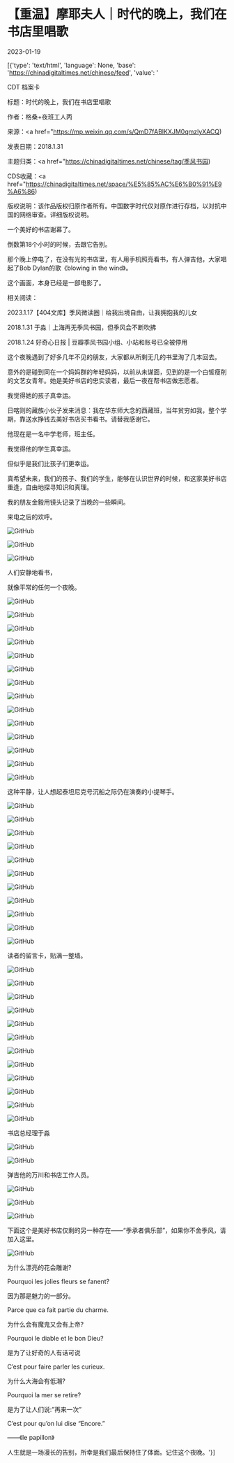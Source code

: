 # 【重温】摩耶夫人｜时代的晚上，我们在书店里唱歌

2023-01-19

[{'type': 'text/html', 'language': None, 'base': 'https://chinadigitaltimes.net/chinese/feed', 'value': '

CDT 档案卡

标题：时代的晚上，我们在书店里唱歌

作者：格桑+夜班工人丙

来源：<a href="https://mp.weixin.qq.com/s/QmD7fABlKXJM0qmzlyXACQ)

发表日期：2018.1.31

主题归类：<a href="https://chinadigitaltimes.net/chinese/tag/季风书园)

CDS收藏：<a href="https://chinadigitaltimes.net/space/%E5%85%AC%E6%B0%91%E9%A6%86)

版权说明：该作品版权归原作者所有。中国数字时代仅对原作进行存档，以对抗中国的网络审查。详细版权说明。





一个美好的书店谢幕了。

倒数第18个小时的时候，去跟它告别。

那个晚上停电了，在没有光的书店里，有人用手机照亮看书，有人弹吉他，大家唱起了Bob Dylan的歌《blowing in the wind》。

这个画面，本身已经是一部电影了。



相关阅读：



2023.1.17【404文库】季风微读圈｜给我出境自由，让我拥抱我的儿女

2018.1.31 于淼｜上海再无季风书园，但季风会不断吹拂

2018.1.24 好奇心日报 | 豆瓣季风书园小组、小站和账号已全被停用





这个夜晚遇到了好多几年不见的朋友，大家都从所剩无几的书里淘了几本回去。

意外的是碰到同在一个妈妈群的年轻妈妈，以前从未谋面，见到的是一个白皙瘦削的文艺女青年。她是美好书店的忠实读者，最后一夜在帮书店做志愿者。

我觉得她的孩子真幸运。

日喀则的藏族小伙子发来消息：我在华东师大念的西藏班，当年贫穷如我，整个学期，靠送水挣钱去美好书店买书看书。请替我感谢它。

他现在是一名中学老师，班主任。

我觉得他的学生真幸运。

但似乎是我们比孩子们更幸运。

真希望未来，我们的孩子、我们的学生，能够在认识世界的时候，和这家美好书店重逢，自由地探寻知识和真理。

我的朋友金毅用镜头记录了当晚的一些瞬间。

来电之后的欢呼。

![GitHub](https://chinadigitaltimes.net/chinese/files/2023/01/post-692159-63c8ce04c8b36.)

![GitHub](https://chinadigitaltimes.net/chinese/files/2023/01/post-692159-63c8ce04d5905.)

![GitHub](https://chinadigitaltimes.net/chinese/files/2023/01/post-692159-63c8ce04e19c8.)

人们安静地看书，

就像平常的任何一个夜晚。

![GitHub](https://chinadigitaltimes.net/chinese/files/2023/01/post-692159-63c8ce04ee4c2.)

![GitHub](https://chinadigitaltimes.net/chinese/files/2023/01/post-692159-63c8ce050611f.)

![GitHub](https://chinadigitaltimes.net/chinese/files/2023/01/post-692159-63c8ce05138b5.)

![GitHub](https://chinadigitaltimes.net/chinese/files/2023/01/post-692159-63c8ce05208fd.)

![GitHub](https://chinadigitaltimes.net/chinese/files/2023/01/post-692159-63c8ce052c805.)

![GitHub](https://chinadigitaltimes.net/chinese/files/2023/01/post-692159-63c8ce053934c.)

![GitHub](https://chinadigitaltimes.net/chinese/files/2023/01/post-692159-63c8ce0548801.)

![GitHub](https://chinadigitaltimes.net/chinese/files/2023/01/post-692159-63c8ce0554f97.)

![GitHub](https://chinadigitaltimes.net/chinese/files/2023/01/post-692159-63c8ce0561d72.)

![GitHub](https://chinadigitaltimes.net/chinese/files/2023/01/post-692159-63c8ce056ec67.)

![GitHub](https://chinadigitaltimes.net/chinese/files/2023/01/post-692159-63c8ce057a25f.)

![GitHub](https://chinadigitaltimes.net/chinese/files/2023/01/post-692159-63c8ce05887b0.)

![GitHub](https://chinadigitaltimes.net/chinese/files/2023/01/post-692159-63c8ce059394c.)

![GitHub](https://chinadigitaltimes.net/chinese/files/2023/01/post-692159-63c8ce059fa68.)

这种平静，让人想起泰坦尼克号沉船之际仍在演奏的小提琴手。

![GitHub](https://chinadigitaltimes.net/chinese/files/2023/01/post-692159-63c8ce4710f08.)

![GitHub](https://chinadigitaltimes.net/chinese/files/2023/01/post-692159-63c8ce471e4b2.)

![GitHub](https://chinadigitaltimes.net/chinese/files/2023/01/post-692159-63c8ce472b435.)

![GitHub](https://chinadigitaltimes.net/chinese/files/2023/01/post-692159-63c8ce4735c72.)

![GitHub](https://chinadigitaltimes.net/chinese/files/2023/01/post-692159-63c8ce4741cc4.)

![GitHub](https://chinadigitaltimes.net/chinese/files/2023/01/post-692159-63c8ce474de4b.)

![GitHub](https://chinadigitaltimes.net/chinese/files/2023/01/post-692159-63c8ce475b469.)

![GitHub](https://chinadigitaltimes.net/chinese/files/2023/01/post-692159-63c8ce476878d.)

![GitHub](https://chinadigitaltimes.net/chinese/files/2023/01/post-692159-63c8ce4773e66.)

![GitHub](https://chinadigitaltimes.net/chinese/files/2023/01/post-692159-63c8ce477f626.)

![GitHub](https://chinadigitaltimes.net/chinese/files/2023/01/post-692159-63c8ce478af2c.)

读者的留言卡，贴满一整墙。

![GitHub](https://chinadigitaltimes.net/chinese/files/2023/01/post-692159-63c8ce479c300.)

![GitHub](https://chinadigitaltimes.net/chinese/files/2023/01/post-692159-63c8ce47a9881.)

![GitHub](https://chinadigitaltimes.net/chinese/files/2023/01/post-692159-63c8ce47b62df.)

![GitHub](https://chinadigitaltimes.net/chinese/files/2023/01/post-692159-63c8ce47c346a.)

![GitHub](https://chinadigitaltimes.net/chinese/files/2023/01/post-692159-63c8ce47cf25f.)

![GitHub](https://chinadigitaltimes.net/chinese/files/2023/01/post-692159-63c8ce47daf3b.)

![GitHub](https://chinadigitaltimes.net/chinese/files/2023/01/post-692159-63c8ce47e54ef.)

![GitHub](https://chinadigitaltimes.net/chinese/files/2023/01/post-692159-63c8ce47ef7b6.)

![GitHub](https://chinadigitaltimes.net/chinese/files/2023/01/post-692159-63c8ce4808563.)

![GitHub](https://chinadigitaltimes.net/chinese/files/2023/01/post-692159-63c8ce4818504.)

![GitHub](https://chinadigitaltimes.net/chinese/files/2023/01/post-692159-63c8ce4822b65.)

![GitHub](https://chinadigitaltimes.net/chinese/files/2023/01/post-692159-63c8ce482fb89.)

书店总经理于淼

![GitHub](https://chinadigitaltimes.net/chinese/files/2023/01/post-692159-63c8ce483e4ba.)

![GitHub](https://chinadigitaltimes.net/chinese/files/2023/01/post-692159-63c8ce484b2c2.)

弹吉他的万川和书店工作人员。

![GitHub](https://chinadigitaltimes.net/chinese/files/2023/01/post-692159-63c8ce485779f.)

![GitHub](https://chinadigitaltimes.net/chinese/files/2023/01/post-692159-63c8ce4864392.)

![GitHub](https://chinadigitaltimes.net/chinese/files/2023/01/post-692159-63c8ce4871afa.)

下面这个是美好书店仅剩的另一种存在——“季承者俱乐部”，如果你不舍季风，请加入这里。

![GitHub](https://chinadigitaltimes.net/chinese/files/2023/01/post-692159-63c8ce487d3b4.)

为什么漂亮的花会雕谢?

Pourquoi les jolies fleurs se fanent?

因为那是魅力的一部分。

Parce que ca fait partie du charme.

为什么会有魔鬼又会有上帝?

Pourquoi le diable et le bon Dieu?

是为了让好奇的人有话可说

C&#8217;est pour faire parler les curieux.

为什么大海会有低潮?

Pourquoi la mer se retire?

是为了让人们说:”再来一次”

C&#8217;est pour qu&#8217;on lui dise “Encore.”

——《le papillon》

人生就是一场漫长的告别，所幸是我们最后保持住了体面。记住这个夜晚。'}]